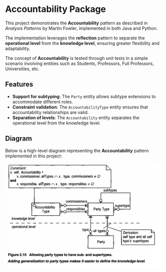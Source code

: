 # Accountability Package

This project demonstrates the **Accountability** pattern as described in _Analysis Patterns_ by Martin Fowler, implemented in both Java and Python.

The implementation leverages the **reflection** pattern to separate the **operational level** from the **knowledge level**, ensuring greater flexibility and adaptability.

The concept of **Accountability** is tested through unit tests in a simple scenario involving entities such as Students, Professors, Full Professors, Universities, etc.

## Features

- **Support for subtyping**: The `Party` entity allows subtype extensions to accommodate different roles.
- **Constraint validation**: The `AccountabilityType` entity ensures that accountability relationships are valid.
- **Separation of levels**: The `Accountability` entity separates the operational level from the knowledge level.

## Diagram

Below is a high-level diagram representing the **Accountability** pattern implemented in this project:

![Accountability Diagram](images/accountability_diagram.png)
